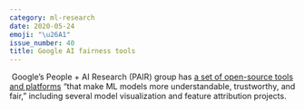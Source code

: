 ```yaml
---
category: ml-research
date: 2020-05-24
emoji: "\u26A1"
issue_number: 40
title: Google AI fairness tools
---
```


️ Google’s People + AI Research (PAIR) group has [a set of open-source tools and platforms](https://pair.withgoogle.com/tools/?utm_campaign=Dynamically%20Typed&utm_medium=email&utm_source=Revue%20newsletter) “that make ML models more understandable, trustworthy, and fair,” including several model visualization and feature attribution projects.
